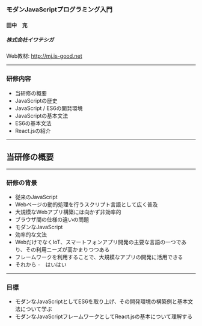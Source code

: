 ### モダンJavaScriptプログラミング入門

#### 田中　充
##### 株式会社イワテシガ

Web教材: http://mj.is-good.net

---
### 研修内容

- 当研修の概要
- JavaScriptの歴史
- JavaScript / ES6の開発環境
- JavaScriptの基本文法
- ES6の基本文法
- React.jsの紹介

---
## 当研修の概要

---
### 研修の背景
- 従来のJavaScript
 - Webページの動的処理を行うスクリプト言語として広く普及
 - 大規模なWebアプリ構築には向かず非効率的
 - ブラウザ間の仕様の違いの問題
- モダンなJavaScript
 - 効率的な文法
 - WebだけでなくIoT、スマートフォンアプリ開発の主要な言語の一つであり、その利用ニーズが高かまりつつある
 - フレームワークを利用することで、大規模なアプリの開発に活用できる
 - それから
 -　はいはい
---

### 目標
- モダンなJavaScriptとしてES6を取り上げ、その開発環境の構築例と基本文法について学ぶ
- モダンなJavaScriptフレームワークとしてReact.jsの基本について理解する
